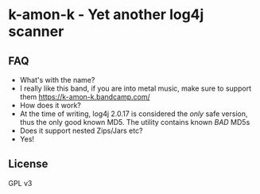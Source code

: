 # k-amon-k - Yet another log4j scanner
## FAQ
- What's with the name?
- I really like this band, if you are into metal music, make sure to support them https://k-amon-k.bandcamp.com/
- How does it work?
- At the time of writing, log4j 2.0.17 is considered the *only* safe version, thus the only good known MD5. The utility contains known *BAD* MD5s
- Does it support nested Zips/Jars etc?
- Yes!
## License
GPL v3
